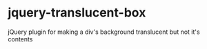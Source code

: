 jquery-translucent-box
======================

jQuery plugin for making a div's background translucent but not it's contents